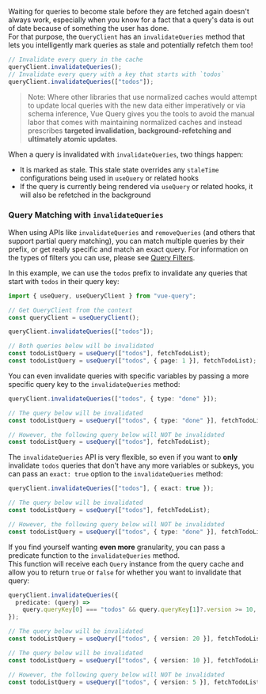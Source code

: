Waiting for queries to become stale before they are fetched again doesn't always work, especially when you know for a fact that a query's data is out of date because of something the user has done.  
For that purpose, the `QueryClient` has an `invalidateQueries` method that lets you intelligently mark queries as stale and potentially refetch them too!

```ts
// Invalidate every query in the cache
queryClient.invalidateQueries();
// Invalidate every query with a key that starts with `todos`
queryClient.invalidateQueries(["todos"]);
```

> Note: Where other libraries that use normalized caches would attempt to update local queries with the new data either imperatively or via schema inference, Vue Query gives you the tools to avoid the manual labor that comes with maintaining normalized caches and instead prescribes **targeted invalidation, background-refetching and ultimately atomic updates**.

When a query is invalidated with `invalidateQueries`, two things happen:

- It is marked as stale. This stale state overrides any `staleTime` configurations being used in `useQuery` or related hooks
- If the query is currently being rendered via `useQuery` or related hooks, it will also be refetched in the background

### Query Matching with `invalidateQueries`

When using APIs like `invalidateQueries` and `removeQueries` (and others that support partial query matching), you can match multiple queries by their prefix, or get really specific and match an exact query. For information on the types of filters you can use, please see [Query Filters](./filters#query-filters).

In this example, we can use the `todos` prefix to invalidate any queries that start with `todos` in their query key:

```ts
import { useQuery, useQueryClient } from "vue-query";

// Get QueryClient from the context
const queryClient = useQueryClient();

queryClient.invalidateQueries(["todos"]);

// Both queries below will be invalidated
const todoListQuery = useQuery(["todos"], fetchTodoList);
const todoListQuery = useQuery(["todos", { page: 1 }], fetchTodoList);
```

You can even invalidate queries with specific variables by passing a more specific query key to the `invalidateQueries` method:

```ts
queryClient.invalidateQueries(["todos", { type: "done" }]);

// The query below will be invalidated
const todoListQuery = useQuery(["todos", { type: "done" }], fetchTodoList);

// However, the following query below will NOT be invalidated
const todoListQuery = useQuery(["todos"], fetchTodoList);
```

The `invalidateQueries` API is very flexible, so even if you want to **only** invalidate `todos` queries that don't have any more variables or subkeys, you can pass an `exact: true` option to the `invalidateQueries` method:

```ts
queryClient.invalidateQueries(["todos"], { exact: true });

// The query below will be invalidated
const todoListQuery = useQuery(["todos"], fetchTodoList);

// However, the following query below will NOT be invalidated
const todoListQuery = useQuery(["todos", { type: "done" }], fetchTodoList);
```

If you find yourself wanting **even more** granularity, you can pass a predicate function to the `invalidateQueries` method.  
This function will receive each `Query` instance from the query cache and allow you to return `true` or `false` for whether you want to invalidate that query:

```ts
queryClient.invalidateQueries({
  predicate: (query) =>
    query.queryKey[0] === "todos" && query.queryKey[1]?.version >= 10,
});

// The query below will be invalidated
const todoListQuery = useQuery(["todos", { version: 20 }], fetchTodoList);

// The query below will be invalidated
const todoListQuery = useQuery(["todos", { version: 10 }], fetchTodoList);

// However, the following query below will NOT be invalidated
const todoListQuery = useQuery(["todos", { version: 5 }], fetchTodoList);
```
